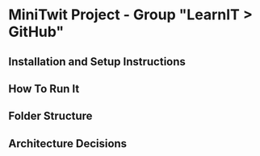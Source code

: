 # MiniTwit Project - Group "LearnIT > GitHub"

## Installation and Setup Instructions

## How To Run It

## Folder Structure

## Architecture Decisions
